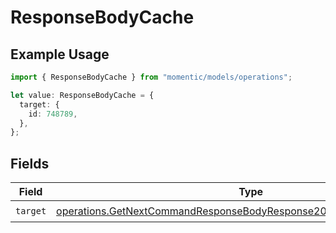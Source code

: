 # ResponseBodyCache

## Example Usage

```typescript
import { ResponseBodyCache } from "momentic/models/operations";

let value: ResponseBodyCache = {
  target: {
    id: 748789,
  },
};
```

## Fields

| Field                                                                                                                                                            | Type                                                                                                                                                             | Required                                                                                                                                                         | Description                                                                                                                                                      |
| ---------------------------------------------------------------------------------------------------------------------------------------------------------------- | ---------------------------------------------------------------------------------------------------------------------------------------------------------------- | ---------------------------------------------------------------------------------------------------------------------------------------------------------------- | ---------------------------------------------------------------------------------------------------------------------------------------------------------------- |
| `target`                                                                                                                                                         | [operations.GetNextCommandResponseBodyResponse200ApplicationJson1Target](../../models/operations/getnextcommandresponsebodyresponse200applicationjson1target.md) | :heavy_check_mark:                                                                                                                                               | N/A                                                                                                                                                              |